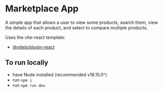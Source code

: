# Marketplace App

A simple app that allows a user to view some products, search them, view the details of each product, and select to compare multiple products.

Uses the vite-react template:

- [@vitejs/plugin-react](https://github.com/vitejs/vite-plugin-react/blob/main/packages/plugin-react/README.md)

## To run locally

- have Node installed (recommended v18.15.0^)
- run `npm i`
- run `npm run dev`
